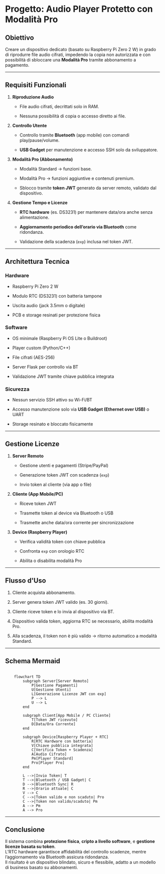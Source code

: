 Progetto: Audio Player Protetto con Modalità Pro
================================================

Obiettivo
---------

Creare un dispositivo dedicato (basato su Raspberry Pi Zero 2 W) in grado di riprodurre file audio cifrati, impedendo la copia non autorizzata e con possibilità di sbloccare una **Modalità Pro** tramite abbonamento a pagamento.

* * *

Requisiti Funzionali
--------------------

1.  **Riproduzione Audio**
    
    *   File audio cifrati, decrittati solo in RAM.
        
    *   Nessuna possibilità di copia o accesso diretto ai file.
        
2.  **Controllo Utente**
    
    *   Controllo tramite **Bluetooth** (app mobile) con comandi play/pause/volume.
        
    *   **USB Gadget** per manutenzione e accesso SSH solo da sviluppatore.
        
3.  **Modalità Pro (Abbonamento)**
    
    *   Modalità Standard → funzioni base.
        
    *   Modalità Pro → funzioni aggiuntive e contenuti premium.
        
    *   Sblocco tramite **token JWT** generato da server remoto, validato dal dispositivo.
        
4.  **Gestione Tempo e Licenze**
    
    *   **RTC hardware** (es. DS3231) per mantenere data/ora anche senza alimentazione.
        
    *   **Aggiornamento periodico dell’orario via Bluetooth** come ridondanza.
        
    *   Validazione della scadenza (`exp`) inclusa nel token JWT.
        

* * *

Architettura Tecnica
--------------------

### Hardware

*   Raspberry Pi Zero 2 W
    
*   Modulo RTC (DS3231) con batteria tampone
    
*   Uscita audio (jack 3.5mm o digitale)
    
*   PCB e storage resinati per protezione fisica
    

### Software

*   OS minimale (Raspberry Pi OS Lite o Buildroot)
    
*   Player custom (Python/C++)
    
*   File cifrati (AES-256)
    
*   Server Flask per controllo via BT
    
*   Validazione JWT tramite chiave pubblica integrata
    

### Sicurezza

*   Nessun servizio SSH attivo su Wi-Fi/BT
    
*   Accesso manutenzione solo via **USB Gadget (Ethernet over USB)** o UART
    
*   Storage resinato e bloccato fisicamente
    

* * *

Gestione Licenze
----------------

1.  **Server Remoto**
    
    *   Gestione utenti e pagamenti (Stripe/PayPal)
        
    *   Generazione token JWT con scadenza (`exp`)
        
    *   Invio token al cliente (via app o file)
        
2.  **Cliente (App Mobile/PC)**
    
    *   Riceve token JWT
        
    *   Trasmette token al device via Bluetooth o USB
        
    *   Trasmette anche data/ora corrente per sincronizzazione
        
3.  **Device (Raspberry Player)**
    
    *   Verifica validità token con chiave pubblica
        
    *   Confronta `exp` con orologio RTC
        
    *   Abilita o disabilita modalità Pro
        

* * *

Flusso d'Uso
------------

1.  Cliente acquista abbonamento.
    
2.  Server genera token JWT valido (es. 30 giorni).
    
3.  Cliente riceve token e lo invia al dispositivo via BT.
    
4.  Dispositivo valida token, aggiorna RTC se necessario, abilita modalità Pro.
    
5.  Alla scadenza, il token non è più valido → ritorno automatico a modalità Standard.
    

* * *

Schema Mermaid
--------------
``` mermaid

    flowchart TD
        subgraph Server[Server Remoto]
            P[Gestione Pagamenti]
            U[Gestione Utenti]
            L[Generazione Licenze JWT con exp]
            P --> L
            U --> L
        end
    
        subgraph Client[App Mobile / PC Cliente]
            T[Token JWT ricevuto]
            D[Data/Ora Corrente]
        end
    
        subgraph Device[Raspberry Player + RTC]
            R[RTC Hardware con batteria]
            V[Chiave pubblica integrata]
            C[Verifica Token + Scadenza]
            A[Audio Cifrato]
            Pm[Player Standard]
            Pro[Player Pro]
        end
    
        L -->|Invio Token| T
        T -->|Bluetooth / USB Gadget| C
        D -->|Bluetooth Sync| R
        R -->|Orario attuale| C
        V --> C
        C -->|Token valido e non scaduto| Pro
        C -->|Token non valido/scaduto| Pm
        A --> Pm
        A --> Pro
```

* * *

Conclusione
-----------

Il sistema combina **protezione fisica**, **cripto a livello software**, e **gestione licenze basata su token**.  
L’RTC hardware garantisce affidabilità del controllo scadenze, mentre l’aggiornamento via Bluetooth assicura ridondanza.  
Il risultato è un dispositivo blindato, sicuro e flessibile, adatto a un modello di business basato su abbonamenti.